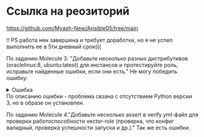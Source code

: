 # Ссылка на реозиторий
https://github.com/Myash-New/Ansible05/tree/main

!! PS работа нен завершена и требует доработки, но я не успел выполнить ее в 5ти дневный срок(((

По заданию Molecule 3. "Добавьте несколько разных дистрибутивов (oraclelinux:8, ubuntu:latest) для инстансов и протестируйте роль, исправьте найденные ошибки, если они есть."
Не могу победить ошибку:
<details>
  <summary>Ошибка</summary>
  
TASK [vector : Get vector distrib] *********************************************
An exception occurred during task execution. To see the full traceback, use -vvv. The error was: SyntaxError: future feature annotations is not defined
fatal: [instance-ubuntu]: FAILED! => {"ansible_facts": {"discovered_interpreter_python": "/usr/bin/python3"}, "changed": false, "module_stderr": "Traceback (most recent call last):\n  File \"/root/.ansible/tmp/ansible-tmp-1747766243.3797088-22509-148437779812340/AnsiballZ_get_url.py\", line 107, in <module>\n    _ansiballz_main()\n  File \"/root/.ansible/tmp/ansible-tmp-1747766243.3797088-22509-148437779812340/AnsiballZ_get_url.py\", line 99, in _ansiballz_main\n    invoke_module(zipped_mod, temp_path, ANSIBALLZ_PARAMS)\n  File \"/root/.ansible/tmp/ansible-tmp-1747766243.3797088-22509-148437779812340/AnsiballZ_get_url.py\", line 44, in invoke_module\n    from ansible.module_utils import basic\n  File \"<frozen importlib._bootstrap>\", line 971, in _find_and_load\n  File \"<frozen importlib._bootstrap>\", line 951, in _find_and_load_unlocked\n  File \"<frozen importlib._bootstrap>\", line 894, in _find_spec\n  File \"<frozen importlib._bootstrap_external>\", line 1157, in find_spec\n  File \"<frozen importlib._bootstrap_external>\", line 1131, in _get_spec\n  File \"<frozen importlib._bootstrap_external>\", line 1112, in _legacy_get_spec\n  File \"<frozen importlib._bootstrap>\", line 441, in spec_from_loader\n  File \"<frozen importlib._bootstrap_external>\", line 544, in spec_from_file_location\n  File \"/tmp/ansible_ansible.builtin.get_url_payload_76sksqm9/ansible_ansible.builtin.get_url_payload.zip/ansible/module_utils/basic.py\", line 5\nSyntaxError: future feature annotations is not defined\n", "module_stdout": "", "msg": "MODULE FAILURE: No start of json char found\nSee stdout/stderr for the exact error", "rc": 1}
changed: [instance-oraclelinux]

TASK [vector : Update apt cache] ***********************************************
[WARNING]: Updating cache and auto-installing missing dependency: python3-apt
fatal: [instance-oraclelinux]: FAILED! => {"changed": false, "cmd": "update", "msg": "[Errno 2] No such file or directory: b'update'", "rc": 2, "stderr": "", "stderr_lines": [], "stdout": "", "stdout_lines": []}

PLAY RECAP *********************************************************************
instance-oraclelinux       : ok=2    changed=1    unreachable=0    failed=1    skipped=0    rescued=0    ignored=0
instance-ubuntu            : ok=1    changed=0    unreachable=0    failed=1    skipped=0    rescued=0    ignored=0

</details>
По описанию ошибки - проблема свзана с отсутствием Python версии 3, но в образе он установлен.

По заданию Molecule 4."Добавьте несколько assert в verify.yml-файл для проверки работоспособности vector-role (проверка, что конфиг валидный, проверка успешности запуска и др.)."
Так же есть ошибки.

